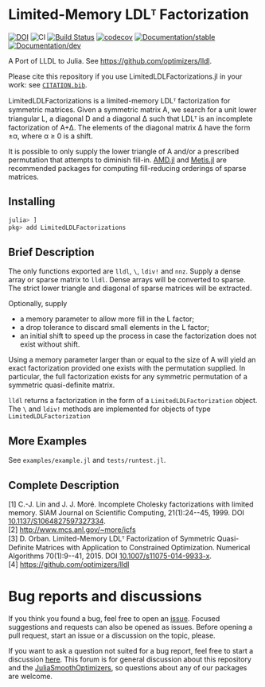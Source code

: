 # Limited-Memory LDLᵀ Factorization

[![DOI](https://zenodo.org/badge/98065377.svg)](https://zenodo.org/badge/latestdoi/98065377)
![CI](https://github.com/JuliaSmoothOptimizers/LimitedLDLFactorizations.jl/workflows/CI/badge.svg?branch=main)
[![Build Status](https://api.cirrus-ci.com/github/JuliaSmoothOptimizers/LimitedLDLFactorizations.jl.svg)](https://cirrus-ci.com/github/JuliaSmoothOptimizers/LimitedLDLFactorizations.jl)
[![codecov](https://codecov.io/gh/JuliaSmoothOptimizers/LimitedLDLFactorizations.jl/branch/main/graph/badge.svg)](https://codecov.io/gh/JuliaSmoothOptimizers/LimitedLDLFactorizations.jl)
[![Documentation/stable](https://img.shields.io/badge/docs-stable-blue.svg)](https://JuliaSmoothOptimizers.github.io/LimitedLDLFactorizations.jl/stable)
[![Documentation/dev](https://img.shields.io/badge/docs-latest-blue.svg)](https://JuliaSmoothOptimizers.github.io/LimitedLDLFactorizations.jl/dev)

A Port of LLDL to Julia.
See https://github.com/optimizers/lldl.

Please cite this repository if you use LimitedLDLFactorizations.jl in your work: see [`CITATION.bib`](https://github.com/JuliaSmoothOptimizers/LimitedLDLFactorizations.jl/blob/main/CITATION.bib).

LimitedLDLFactorizations is a limited-memory LDLᵀ factorization for symmetric matrices.
Given a symmetric matrix A, we search for a unit lower triangular L, a
diagonal D and a diagonal ∆ such that LDLᵀ is an incomplete factorization
of A+∆. The elements of the diagonal matrix ∆ have the form ±α, where α ≥ 0
is a shift.

It is possible to only supply the lower triangle of A and/or a prescribed permutation that attempts to diminish fill-in.
[AMD.jl](https://github.com/JuliaSmoothOptimizers/AMD.jl) and [Metis.jl](https://github.com/JuliaSparse/Metis.jl) are recommended packages for computing fill-reducing orderings of sparse matrices.

## Installing

```julia
julia> ]
pkg> add LimitedLDLFactorizations
```

## Brief Description

The only functions exported are `lldl`, `\`, `ldiv!` and `nnz`.
Supply a dense array or sparse matrix to `lldl`.
Dense arrays will be converted to sparse.
The strict lower triangle and diagonal of sparse matrices will be extracted.

Optionally, supply
* a memory parameter to allow more fill in the L factor;
* a drop tolerance to discard small elements in the L factor;
* an initial shift to speed up the process in case the factorization does not exist without shift.

Using a memory parameter larger than or equal to the size of A will yield an
exact factorization provided one exists with the permutation supplied.
In particular, the full factorization exists for any symmetric permutation of a symmetric quasi-definite matrix.

`lldl` returns a factorization in the form of a `LimitedLDLFactorization` object.
The `\` and `ldiv!` methods are implemented for objects of type `LimitedLDLFactorization`

## More Examples

See `examples/example.jl` and `tests/runtest.jl`.

## Complete Description

[1] C.-J. Lin and J. J. Moré. Incomplete Cholesky factorizations with limited
    memory. SIAM Journal on Scientific Computing, 21(1):24--45, 1999.
    DOI [10.1137/S1064827597327334](https://doi.org/10.1137/S1064827597327334).
<br>
[2] http://www.mcs.anl.gov/~more/icfs
<br>
[3] D. Orban. Limited-Memory LDLᵀ Factorization of Symmetric Quasi-Definite
    Matrices with Application to Constrained Optimization. Numerical Algorithms
    70(1):9--41, 2015. DOI [10.1007/s11075-014-9933-x](https://doi.org/10.1007/s11075-014-9933-x).
<br>
[4] https://github.com/optimizers/lldl

# Bug reports and discussions

If you think you found a bug, feel free to open an [issue](https://github.com/JuliaSmoothOptimizers/LimitedLDLFactorizations.jl/issues).
Focused suggestions and requests can also be opened as issues. Before opening a pull request, start an issue or a discussion on the topic, please.

If you want to ask a question not suited for a bug report, feel free to start a discussion [here](https://github.com/JuliaSmoothOptimizers/Organization/discussions). This forum is for general discussion about this repository and the [JuliaSmoothOptimizers](https://github.com/JuliaSmoothOptimizers), so questions about any of our packages are welcome.
